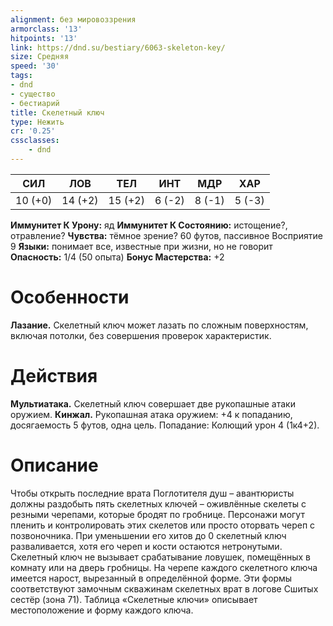 ```yaml
---
alignment: без мировоззрения
armorclass: '13'
hitpoints: '13'
link: https://dnd.su/bestiary/6063-skeleton-key/
size: Средняя
speed: '30'
tags:
- dnd
- существо
- бестиарий
title: Скелетный ключ
type: Нежить
cr: '0.25'
cssclasses:
    - dnd
---
```



| СИЛ | ЛОВ | ТЕЛ | ИНТ | МДР | ХАР |
|---|---|---|---|---|---|
| 10 (+0) | 14 (+2) | 15 (+2) | 6 (-2) | 8 (-1) | 5 (-3) |
**Иммунитет К Урону:** яд
**Иммунитет К Состоянию:** истощение?, отравление?
**Чувства:** тёмное зрение? 60 футов, пассивное Восприятие 9
**Языки:** понимает все, известные при жизни, но не говорит
**Опасность:** 1/4 (50 опыта)
**Бонус Мастерства:** +2


# Особенности
**Лазание.** Скелетный ключ может лазать по сложным поверхностям, включая потолки, без совершения проверок характеристик.


# Действия
**Мультиатака.** Скелетный ключ совершает две рукопашные атаки оружием.
**Кинжал.** Рукопашная атака оружием: +4 к попаданию, досягаемость 5 футов, одна цель. Попадание: Колющий урон 4 (1к4+2).


# Описание
Чтобы открыть последние врата Поглотителя душ – авантюристы должны раздобыть пять скелетных ключей – оживлённые скелеты с резными черепами, которые бродят по гробнице. Персонажи могут пленить и контролировать этих скелетов или просто оторвать череп с позвоночника. При уменьшении его хитов до 0 скелетный ключ разваливается, хотя его череп и кости остаются нетронутыми. Скелетный ключ не вызывает срабатывание ловушек, помещённых в комнату или на дверь гробницы. На черепе каждого скелетного ключа имеется нарост, вырезанный в определённой форме. Эти формы соответствуют замочным скважинам скелетных врат в логове Сшитых сестёр (зона 71). Таблица «Скелетные ключи» описывает местоположение и форму каждого ключа.